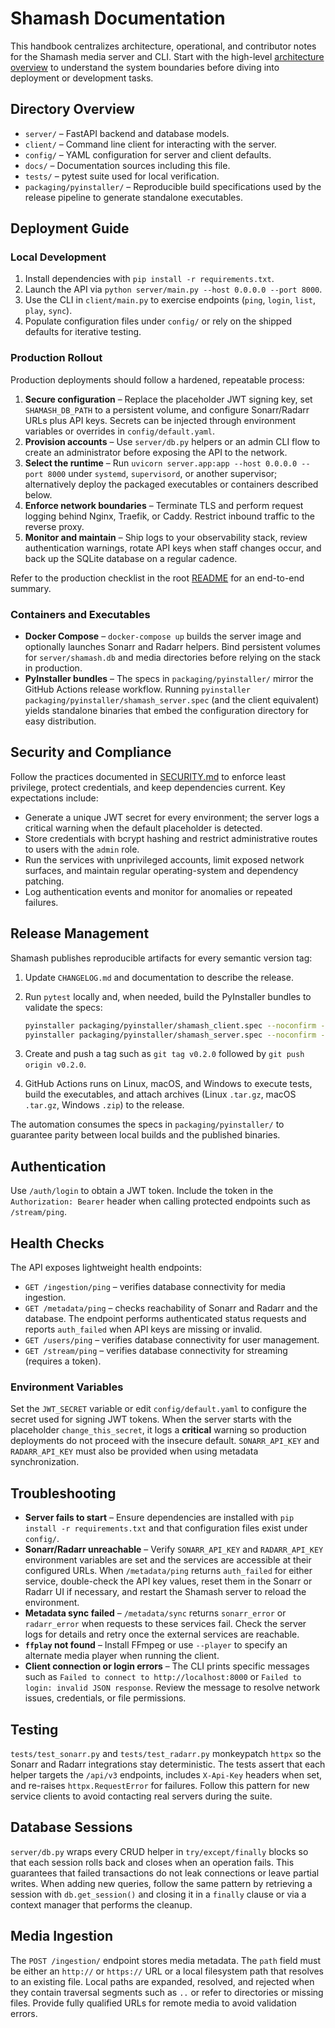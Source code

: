 # Shamash Documentation

This handbook centralizes architecture, operational, and contributor notes for the Shamash media server and CLI. Start with the high-level [architecture overview](architecture.md) to understand the system boundaries before diving into deployment or development tasks.

## Directory Overview

* `server/` &ndash; FastAPI backend and database models.
* `client/` &ndash; Command line client for interacting with the server.
* `config/` &ndash; YAML configuration for server and client defaults.
* `docs/` &ndash; Documentation sources including this file.
* `tests/` &ndash; pytest suite used for local verification.
* `packaging/pyinstaller/` &ndash; Reproducible build specifications used by the release pipeline to generate standalone executables.

## Deployment Guide

### Local Development

1. Install dependencies with `pip install -r requirements.txt`.
2. Launch the API via `python server/main.py --host 0.0.0.0 --port 8000`.
3. Use the CLI in `client/main.py` to exercise endpoints (`ping`, `login`, `list`, `play`, `sync`).
4. Populate configuration files under `config/` or rely on the shipped defaults for iterative testing.

### Production Rollout

Production deployments should follow a hardened, repeatable process:

1. **Secure configuration** &ndash; Replace the placeholder JWT signing key, set `SHAMASH_DB_PATH` to a persistent volume, and configure Sonarr/Radarr URLs plus API keys. Secrets can be injected through environment variables or overrides in `config/default.yaml`.
2. **Provision accounts** &ndash; Use `server/db.py` helpers or an admin CLI flow to create an administrator before exposing the API to the network.
3. **Select the runtime** &ndash; Run `uvicorn server.app:app --host 0.0.0.0 --port 8000` under `systemd`, `supervisord`, or another supervisor; alternatively deploy the packaged executables or containers described below.
4. **Enforce network boundaries** &ndash; Terminate TLS and perform request logging behind Nginx, Traefik, or Caddy. Restrict inbound traffic to the reverse proxy.
5. **Monitor and maintain** &ndash; Ship logs to your observability stack, review authentication warnings, rotate API keys when staff changes occur, and back up the SQLite database on a regular cadence.

Refer to the production checklist in the root [README](../README.md#production-deployment) for an end-to-end summary.

### Containers and Executables

* **Docker Compose** &ndash; `docker-compose up` builds the server image and optionally launches Sonarr and Radarr helpers. Bind persistent volumes for `server/shamash.db` and media directories before relying on the stack in production.
* **PyInstaller bundles** &ndash; The specs in `packaging/pyinstaller/` mirror the GitHub Actions release workflow. Running `pyinstaller packaging/pyinstaller/shamash_server.spec` (and the client equivalent) yields standalone binaries that embed the configuration directory for easy distribution.

## Security and Compliance

Follow the practices documented in [SECURITY.md](../SECURITY.md) to enforce least privilege, protect credentials, and keep dependencies current. Key expectations include:

* Generate a unique JWT secret for every environment; the server logs a critical warning when the default placeholder is detected.
* Store credentials with bcrypt hashing and restrict administrative routes to users with the `admin` role.
* Run the services with unprivileged accounts, limit exposed network surfaces, and maintain regular operating-system and dependency patching.
* Log authentication events and monitor for anomalies or repeated failures.

## Release Management

Shamash publishes reproducible artifacts for every semantic version tag:

1. Update `CHANGELOG.md` and documentation to describe the release.
2. Run `pytest` locally and, when needed, build the PyInstaller bundles to validate the specs:

   ```bash
   pyinstaller packaging/pyinstaller/shamash_client.spec --noconfirm --distpath dist/pyinstaller --workpath build/pyinstaller
   pyinstaller packaging/pyinstaller/shamash_server.spec --noconfirm --distpath dist/pyinstaller --workpath build/pyinstaller
   ```

3. Create and push a tag such as `git tag v0.2.0` followed by `git push origin v0.2.0`.
4. GitHub Actions runs on Linux, macOS, and Windows to execute tests, build the executables, and attach archives (Linux `.tar.gz`, macOS `.tar.gz`, Windows `.zip`) to the release.

The automation consumes the specs in `packaging/pyinstaller/` to guarantee parity between local builds and the published binaries.

## Authentication

Use `/auth/login` to obtain a JWT token. Include the token in the `Authorization: Bearer` header when calling protected endpoints such as `/stream/ping`.

## Health Checks

The API exposes lightweight health endpoints:

* `GET /ingestion/ping` &ndash; verifies database connectivity for media ingestion.
* `GET /metadata/ping` &ndash; checks reachability of Sonarr and Radarr and the database. The endpoint performs authenticated status requests and reports `auth_failed` when API keys are missing or invalid.
* `GET /users/ping` &ndash; verifies database connectivity for user management.
* `GET /stream/ping` &ndash; verifies database connectivity for streaming (requires a token).

### Environment Variables

Set the `JWT_SECRET` variable or edit `config/default.yaml` to configure the secret used for signing JWT tokens. When the server starts with the placeholder `change_this_secret`, it logs a **critical** warning so production deployments do not proceed with the insecure default. `SONARR_API_KEY` and `RADARR_API_KEY` must also be provided when using metadata synchronization.

## Troubleshooting

* **Server fails to start** &ndash; Ensure dependencies are installed with `pip install -r requirements.txt` and that configuration files exist under `config/`.
* **Sonarr/Radarr unreachable** &ndash; Verify `SONARR_API_KEY` and `RADARR_API_KEY` environment variables are set and the services are accessible at their configured URLs. When `/metadata/ping` returns `auth_failed` for either service, double-check the API key values, reset them in the Sonarr or Radarr UI if necessary, and restart the Shamash server to reload the environment.
* **Metadata sync failed** &ndash; `/metadata/sync` returns `sonarr_error` or `radarr_error` when requests to these services fail. Check the server logs for details and retry once the external services are reachable.
* **`ffplay` not found** &ndash; Install FFmpeg or use `--player` to specify an alternate media player when running the client.
* **Client connection or login errors** &ndash; The CLI prints specific messages such as `Failed to connect to http://localhost:8000` or `Failed to login: invalid JSON response`. Review the message to resolve network issues, credentials, or file permissions.

## Testing

`tests/test_sonarr.py` and `tests/test_radarr.py` monkeypatch `httpx` so the Sonarr and Radarr integrations stay deterministic. The tests assert that each helper targets the `/api/v3` endpoints, includes `X-Api-Key` headers when set, and re-raises `httpx.RequestError` for failures. Follow this pattern for new service clients to avoid contacting real servers during the suite.

## Database Sessions

`server/db.py` wraps every CRUD helper in `try/except/finally` blocks so that each session rolls back and closes when an operation fails. This guarantees that failed transactions do not leak connections or leave partial writes. When adding new queries, follow the same pattern by retrieving a session with `db.get_session()` and closing it in a `finally` clause or via a context manager that performs the cleanup.

## Media Ingestion

The `POST /ingestion/` endpoint stores media metadata. The `path` field must be either an `http://` or `https://` URL or a local filesystem path that resolves to an existing file. Local paths are expanded, resolved, and rejected when they contain traversal segments such as `..` or refer to directories or missing files. Provide fully qualified URLs for remote media to avoid validation errors.
